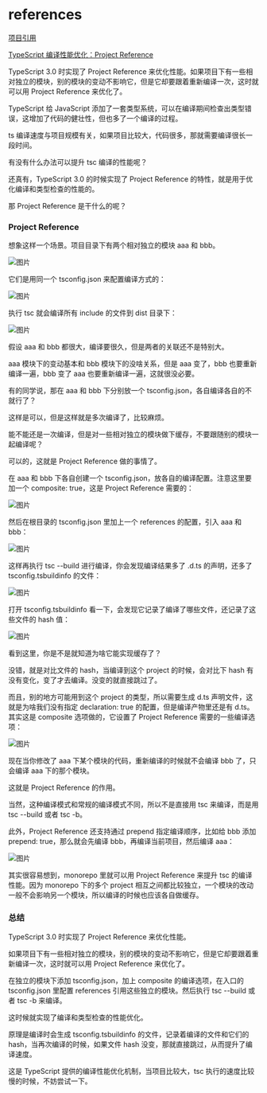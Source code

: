 # references

[项目引用](https://www.tslang.cn/docs/handbook/project-references.html)

[TypeScript 编译性能优化：Project Reference](https://www.51cto.com/article/715780.html)

TypeScript 3.0 时实现了 Project Reference 来优化性能。如果项目下有一些相对独立的模块，别的模块的变动不影响它，但是它却要跟着重新编译一次，这时就可以用 Project Reference 来优化了。

TypeScript 给 JavaScript 添加了一套类型系统，可以在编译期间检查出类型错误，这增加了代码的健壮性，但也多了一个编译的过程。

ts 编译速度与项目规模有关，如果项目比较大，代码很多，那就需要编译很长一段时间。

有没有什么办法可以提升 tsc 编译的性能呢？

还真有，TypeScript 3.0 的时候实现了 Project Reference 的特性，就是用于优化编译和类型检查的性能的。

那 Project Reference 是干什么的呢？

### Project Reference

想象这样一个场景。项目目录下有两个相对独立的模块 aaa 和 bbb。

![图片](https://image.newarea.site/20230713/12.png "图片")

它们是用同一个 tsconfig.json 来配置编译方式的：

![图片](https://image.newarea.site/20230713/13.png "图片")

执行 tsc 就会编译所有 include 的文件到 dist 目录下：

![图片](https://image.newarea.site/20230713/14.png "图片")

假设 aaa 和 bbb 都很大，编译要很久，但是两者的关联还不是特别大。

aaa 模块下的变动基本和 bbb 模块下的没啥关系，但是 aaa 变了，bbb 也要重新编译一遍，bbb 变了 aaa 也要重新编译一遍，这就很没必要。

有的同学说，那在 aaa 和 bbb 下分别放一个 tsconfig.json，各自编译各自的不就行了？

这样是可以，但是这样就是多次编译了，比较麻烦。

能不能还是一次编译，但是对一些相对独立的模块做下缓存，不要跟随别的模块一起编译呢？

可以的，这就是 Project Reference 做的事情了。

在 aaa 和 bbb 下各自创建一个 tsconfig.json，放各自的编译配置。注意这里要加一个 composite: true，这是 Project Reference 需要的：

![图片](https://image.newarea.site/20230713/15.png "图片")

然后在根目录的 tsconfig.json 里加上一个 references 的配置，引入 aaa 和 bbb：

![图片](https://image.newarea.site/20230713/16.png "图片")

这样再执行 tsc --build 进行编译，你会发现编译结果多了 .d.ts 的声明，还多了 tsconfig.tsbuildinfo 的文件：

![图片](https://image.newarea.site/20230713/17.png "图片")

打开 tsconfig.tsbuildinfo 看一下，会发现它记录了编译了哪些文件，还记录了这些文件的 hash 值：

![图片](https://image.newarea.site/20230713/18.png "图片")

看到这里，你是不是就知道为啥它能实现缓存了？

没错，就是对比文件的 hash，当编译到这个 project 的时候，会对比下 hash 有没有变化，变了才去编译。没变的就直接跳过了。

而且，别的地方可能用到这个 project 的类型，所以需要生成 d.ts 声明文件，这就是为啥我们没有指定 declaration: true 的配置，但是编译产物里还是有 d.ts。其实这是 composite 选项做的，它设置了 Project Reference 需要的一些编译选项：

![图片](https://image.newarea.site/20230713/19.png "图片")

现在当你修改了 aaa 下某个模块的代码，重新编译的时候就不会编译 bbb 了，只会编译 aaa 下的那个模块。

这就是 Project Reference 的作用。

当然，这种编译模式和常规的编译模式不同，所以不是直接用 tsc 来编译，而是用 tsc --build 或者 tsc -b。

此外，Project Reference 还支持通过 prepend 指定编译顺序，比如给 bbb 添加 prepend: true，那么就会先编译 bbb，再编译当前项目，然后编译 aaa：

![图片](https://image.newarea.site/20230713/20.png "图片")

其实很容易想到，monorepo 里就可以用 Project Reference 来提升 tsc 的编译性能。因为 monorepo 下的多个 project 相互之间都比较独立，一个模块的改动一般不会影响另一个模块，所以编译的时候也应该各自做缓存。

### 总结

TypeScript 3.0 时实现了 Project Reference 来优化性能。

如果项目下有一些相对独立的模块，别的模块的变动不影响它，但是它却要跟着重新编译一次，这时就可以用 Project Reference 来优化了。

在独立的模块下添加 tsconfig.json，加上 composite 的编译选项，在入口的 tsconfig.json 里配置 references 引用这些独立的模块。然后执行 tsc --build 或者 tsc -b 来编译。

这时候就实现了编译和类型检查的性能优化。

原理是编译时会生成 tsconfig.tsbuildinfo 的文件，记录着编译的文件和它们的 hash，当再次编译的时候，如果文件 hash 没变，那就直接跳过，从而提升了编译速度。

这是 TypeScript 提供的编译性能优化机制，当项目比较大，tsc 执行的速度比较慢的时候，不妨尝试一下。
